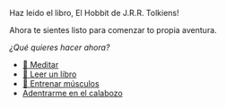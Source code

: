 Haz leido el libro, El Hobbit de J.R.R. Tolkiens!

Ahora te sientes listo para comenzar to propia aventura.

_¿Qué quieres hacer ahora?_

- [🧘 Meditar](1-1A.md)
- [📖 Leer un libro](1-1B.md)
- [💪 Entrenar músculos](0-1A.md)
- [Adentrarme en el calabozo](../1/2.md)

